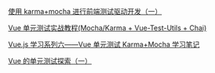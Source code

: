 [使用 karma+mocha 进行前端测试驱动开发（一）](https://iyaozhen.com/use-karma-and-mocha-for-fe-tdd.html)

[Vue 单元测试实战教程(Mocha/Karma + Vue-Test-Utils + Chai)](https://segmentfault.com/a/1190000012654035)

[Vue.js 学习系列六——Vue 单元测试 Karma+Mocha 学习笔记](https://blog.csdn.net/violetjack0808/article/details/73740395)

[Vue 的单元测试探索（一）](https://zhuanlan.zhihu.com/p/26752090)
